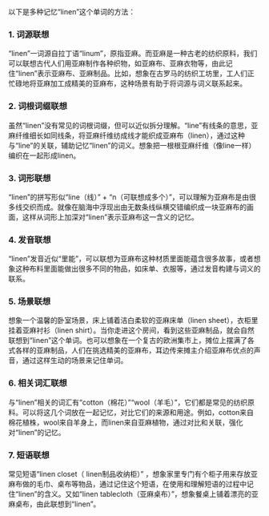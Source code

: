 以下是多种记忆“linen”这个单词的方法：
### 1. 词源联想
“linen”一词源自拉丁语“linum”，原指亚麻。而亚麻是一种古老的纺织原料，我们可以联想古代人们用亚麻制作各种织物，如亚麻布、亚麻衣物等，由此记住“linen”表示亚麻布、亚麻制品。比如，想象在古罗马的纺织工坊里，工人们正忙碌地将亚麻加工成精美的亚麻布，这种场景有助于将词源与词义联系起来。

### 2. 词根词缀联想
虽然“linen”没有常见的词根词缀，但可以近似拆分理解。“line”有线条的意思，亚麻纤维细长如同线条，将亚麻纤维纺成线才能织成亚麻布（linen），通过这种与“line”的关联，辅助记忆“linen”的词义。想象把一根根亚麻纤维（像line一样）编织在一起形成linen。

### 3. 词形联想
“linen”的拼写形似“line（线）” + “n（可联想成多个）”，可以理解为亚麻布是由很多线交织而成。就像在脑海中浮现出由无数条线纵横交错编织成一块亚麻布的画面，这样从词形上加深对“linen”表示亚麻布这一含义的记忆。

### 4. 发音联想
“linen”发音近似“里能”，可以联想为亚麻布这种材质里面能蕴含很多故事，或者想象这种布料里面能做出很多不同的物品，如床单、衣服等，通过发音构建与词义的联系。

### 5. 场景联想
想象一个温馨的卧室场景，床上铺着洁白柔软的亚麻床单（linen sheet），衣柜里挂着亚麻衬衫（linen shirt）。当你走进这个房间，看到这些亚麻制品，就会自然联想到“linen”这个单词。也可以想象在一个复古的欧洲集市上，摊位上摆满了各式各样的亚麻制品，人们在挑选精美的亚麻布，耳边传来摊主介绍亚麻布优点的声音，通过这样生动的场景来记住单词。

### 6. 相关词汇联想
与“linen”相关的词汇有“cotton（棉花）”“wool（羊毛）”，它们都是常见的纺织原料。可以将这几个词放在一起记忆，对比它们的来源和用途。例如，cotton来自棉花植株，wool来自羊身上，而linen来自亚麻植物，通过对比和关联，强化对“linen”的记忆。

### 7. 短语联想
常见短语“linen closet（ linen制品收纳柜）” ，想象家里专门有个柜子用来存放亚麻布做的毛巾、桌布等物品，通过记住这个短语，在使用和理解短语的过程中记住“linen”的含义。又如“linen tablecloth（亚麻桌布）”，想象餐桌上铺着漂亮的亚麻桌布，由此联想到“linen”。 